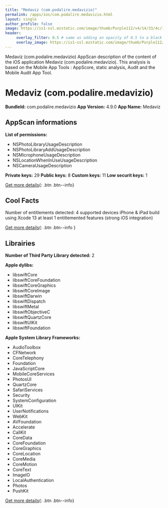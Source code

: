 ```yaml
---
title: "Medaviz (com.podalire.medavizio)"
permalink: /apps/ios/com.podalire.medavizio.html
layout: single
author_profile: false
image: https://is1-ssl.mzstatic.com/image/thumb/Purple112/v4/14/33/4c/14334c53-489b-9eff-baf7-d8f3e1b858cd/AppIcon-0-0-1x_U007emarketing-0-0-0-7-0-0-sRGB-0-0-0-GLES2_U002c0-512MB-85-220-0-0.png/512x512bb.jpg
header: 
     overlay_filter: 0.5 # same as adding an opacity of 0.5 to a black background
     overlay_image: https://is1-ssl.mzstatic.com/image/thumb/Purple112/v4/14/33/4c/14334c53-489b-9eff-baf7-d8f3e1b858cd/AppIcon-0-0-1x_U007emarketing-0-0-0-7-0-0-sRGB-0-0-0-GLES2_U002c0-512MB-85-220-0-0.png/512x512bb.jpg
---
```

Medaviz (com.podalire.medavizio) AppScan description of the content of the iOS application Medaviz (com.podalire.medavizio). This analysis is based on the Mobile App Tools : AppScore, static analysis, Audit and the Mobile Audit App Tool.

# Medaviz (com.podalire.medavizio)

**BundleId:** com.podalire.medavizio
**App Version:** 4.9.0
**App Name:** Medaviz


## AppScan informations 

**List of permissions:** 
- NSPhotoLibraryUsageDescription
- NSPhotoLibraryAddUsageDescription
- NSMicrophoneUsageDescription
- NSLocationWhenInUseUsageDescription
- NSCameraUsageDescription
  
  
**Private keys:** 29
**Public keys:** 8
**Custom keys:** 11
**Low securit keys:** 1
  
[Get more details](/pricing.html){: .btn .btn--info}

## Cool Facts

Number of entitlements detected: 4
supported devices iPhone & iPad
build using Xcode 13
at least 1 entitlemented features (strong iOS integration)
  
[Get more details](/pricing.html){: .btn .btn--info }

## Librairies 
**Number of Third Party Library detected:** 2


**Apple dylibs:**
- libswiftCore
- libswiftCoreFoundation
- libswiftCoreGraphics
- libswiftCoreImage
- libswiftDarwin
- libswiftDispatch
- libswiftMetal
- libswiftObjectiveC
- libswiftQuartzCore
- libswiftUIKit
- libswiftFoundation


**Apple System Library Frameworks:**
- AudioToolbox
- CFNetwork
- CoreTelephony
- Foundation
- JavaScriptCore
- MobileCoreServices
- PhotosUI
- QuartzCore
- SafariServices
- Security
- SystemConfiguration
- UIKit
- UserNotifications
- WebKit
- AVFoundation
- Accelerate
- CallKit
- CoreData
- CoreFoundation
- CoreGraphics
- CoreLocation
- CoreMedia
- CoreMotion
- CoreText
- ImageIO
- LocalAuthentication
- Photos
- PushKit


  
[Get more details](/pricing.html){: .btn .btn--info}


